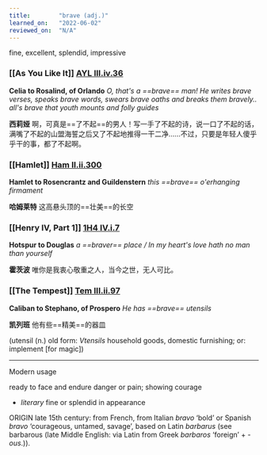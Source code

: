 ```yaml
---
title:        "brave (adj.)"
learned_on:   "2022-06-02"
reviewed_on:  "N/A"
---
```


fine, excellent, splendid, impressive

### [[As You Like It]] [AYL III.iv.36](https://www.shakespeareswords.com/Public/Play.aspx?Act=3&Scene=4&WorkId=26#206833) 

**Celia to Rosalind, of Orlando** *O, that's a ==brave== man! He writes brave verses, speaks brave words, swears brave oaths and breaks them bravely.. all's brave that youth mounts and folly guides*

**西莉娅** 啊，可真是==了不起==的男人！写一手了不起的诗，说一口了不起的话，满嘴了不起的山盟海誓之后又了不起地推得一干二净……不过，只要是年轻人傻乎乎干的事，都了不起啊。

### [[Hamlet]] [Ham II.ii.300](https://www.shakespeareswords.com/Public/Play.aspx?Act=2&Scene=2&WorkId=2#116250)

**Hamlet to Rosencrantz and Guildenstern** *this ==brave== o'erhanging firmament*

**哈姆莱特** 这高悬头顶的==壮美==的长空

### [[Henry IV, Part 1]] [1H4 IV.i.7](https://www.shakespeareswords.com/Public/Play.aspx?Act=4&Scene=1&WorkId=33#235201) 

**Hotspur to Douglas** *a ==braver== place / In my heart's love hath no man than yourself*

**霍茨波** 唯你是我衷心敬重之人，当今之世，无人可比。

### [[The Tempest]] [Tem III.ii.97](https://www.shakespeareswords.com/Public/Play.aspx?Act=3&Scene=2&WorkId=12#158098) 

**Caliban to Stephano, of Prospero** *He has ==brave== utensils*

**凯列班** 他有些==精美==的器皿

(utensil (n.) old form: *Vtensils* household goods, domestic furnishing; or: implement [for magic])

-----

Modern usage

ready to face and endure danger or pain; showing courage

- *literary* fine or splendid in appearance

ORIGIN late 15th century: from French, from Italian *bravo* ‘bold’ or Spanish *bravo* ‘courageous, untamed, savage’, based on Latin *barbarus* (see barbarous (late Middle English: via Latin from Greek *barbaros* ‘foreign’ + *-ous*.)).